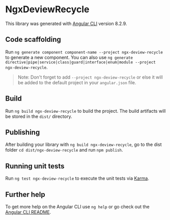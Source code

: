 # NgxDeviewRecycle

This library was generated with [Angular CLI](https://github.com/angular/angular-cli) version 8.2.9.

## Code scaffolding

Run `ng generate component component-name --project ngx-deview-recycle` to generate a new component. You can also use `ng generate directive|pipe|service|class|guard|interface|enum|module --project ngx-deview-recycle`.
> Note: Don't forget to add `--project ngx-deview-recycle` or else it will be added to the default project in your `angular.json` file. 

## Build

Run `ng build ngx-deview-recycle` to build the project. The build artifacts will be stored in the `dist/` directory.

## Publishing

After building your library with `ng build ngx-deview-recycle`, go to the dist folder `cd dist/ngx-deview-recycle` and run `npm publish`.

## Running unit tests

Run `ng test ngx-deview-recycle` to execute the unit tests via [Karma](https://karma-runner.github.io).

## Further help

To get more help on the Angular CLI use `ng help` or go check out the [Angular CLI README](https://github.com/angular/angular-cli/blob/master/README.md).
